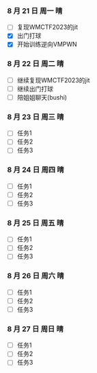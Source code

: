 ### 8 月 21 日 周一 晴
- [ ] 复现WMCTF2023的jit
- [x] 出门打球
- [x] 开始训练逆向VMPWN

### 8 月 22 日 周二 晴
- [ ] 继续复现WMCTF2023的jit
- [ ] 继续出门打球
- [ ] 陪姐姐聊天(bushi)

### 8 月 23 日 周三 晴
- [ ] 任务1
- [ ] 任务2
- [ ] 任务3

### 8 月 24 日 周四 晴
- [ ] 任务1
- [ ] 任务2
- [ ] 任务3

### 8 月 25 日 周五 晴
- [ ] 任务1
- [ ] 任务2
- [ ] 任务3

### 8 月 26 日 周六 晴
- [ ] 任务1
- [ ] 任务2
- [ ] 任务3

### 8 月 27 日 周日 晴
- [ ] 任务1
- [ ] 任务2
- [ ] 任务3
